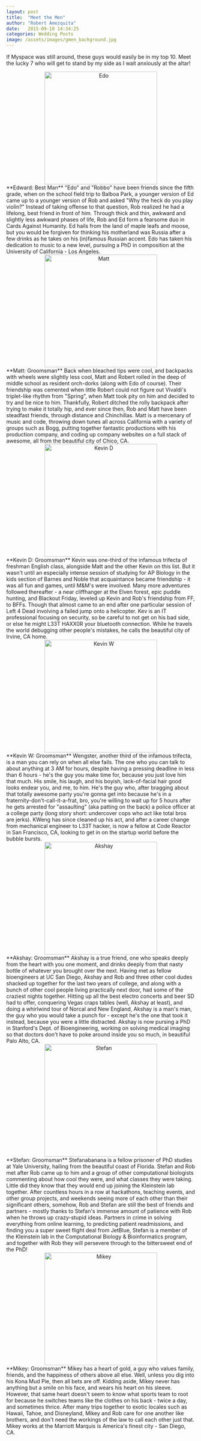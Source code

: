 ```yaml
---
layout: post
title:  "Meet the Men"
author: "Robert Amezquita"
date:   2015-09-10 14:34:25
categories: Wedding Posts
image: /assets/images/gmen_background.jpg
---
```


If Myspace was still around, these guys would easily be in my top 10. Meet the lucky 7 who will get to stand by my side as I wait anxiously at the altar!

<center><img src="/assets/page_images/groomsmen/edo.jpg" height="300" alt="Edo"></center>
**Edward: Best Man**
"Edo" and "Robbo" have been friends since the fifth grade, when on the school field trip to Balboa Park, a younger version of Ed came up to a younger version of Rob and asked "Why the heck do you play violin?" Instead of taking offense to that question, Rob realized he had a lifelong, best friend in front of him. Through thick and thin, awkward and slightly less awkward phases of life, Rob and Ed form a fearsome duo in Cards Against Humanity. Ed hails from the land of maple leafs and moose, but you would be forgiven for thinking his motherland was Russia after a few drinks as he takes on his (in)famous Russian accent. Edo has taken his dedication to music to a new level, pursuing a PhD in composition at the University of California - Los Angeles.

<center><img src="/assets/page_images/groomsmen/matt.jpg" height="300" alt="Matt"></center>
**Matt: Groomsman**
Back when bleached tips were cool, and backpacks with wheels were slightly less cool, Matt and Robert rolled in the deep of middle school as resident orch-dorks (along with Edo of course). Their friendship was cemented when little Robert could not figure out Vivaldi's triplet-like rhythm from "Spring", when Matt took pity on him and decided to try and be nice to him. Thankfully, Robert ditched the rolly backpack after trying to make it totally hip, and ever since then, Rob and Matt have been steadfast friends, through distance and Chinchillas. Matt is a mercenary of music and code, throwing down tunes all across California with a variety of groups such as Bogg, putting together fantastic productions with his production company, and coding up company websites on a full stack of awesome, all from the beautiful city of Chico, CA.

<center><img src="/assets/page_images/groomsmen/kdick.jpg" height="300" alt="Kevin D"></center>
**Kevin D: Groomsman**
Kevin was one-third of the infamous trifecta of freshman English class, alongside Matt and the other Kevin on this list. But it wasn't until an especially intense session of studying for AP Biology in the kids section of Barnes and Noble that acquaintance became friendship - it was all fun and games, until M&M's were involved. Many more adventures followed thereafter - a near cliffhanger at the Elven forest, epic puddle hunting, and Blackout Friday, leveled up Kevin and Rob's friendship from FF, to BFFs. Though that almost came to an end after one particular session of Left 4 Dead involving a failed jump onto a helicopter. Kev is an IT professional focusing on security, so be careful to not get on his bad side, or else he might L33T HAXX0R your bluetooth connection. While he travels the world debugging other people's mistakes, he calls the beautiful city of Irvine, CA home.

<center><img src="/assets/page_images/groomsmen/kweng.jpg" height="300" alt="Kevin W"></center>
**Kevin W: Groomsman**
Wengster, another third of the infamous trifecta, is a man you can rely on when all else fails. The one who you can talk to about anything at 3 AM for hours, despite having a pressing deadline in less than 6 hours - he's the guy you make time for, because you just love him that much. His smile, his laugh, and his boyish, lack-of-facial hair good looks endear you, and me, to him. He's the guy who, after bragging about that totally awesome party you're gonna get into because he's in a fraternity-don't-call-it-a-frat, bro, you're willing to wait up for 5 hours after he gets arrested for "assaulting" (aka patting on the back) a police officer at a college party (long story short: undercover cops who act like total bros are jerks). KWeng has since cleaned up his act, and after a career change from mechanical engineer to L33T hacker, is now a fellow at Code Reactor in San Francisco, CA, looking to get in on the startup world before the bubble bursts.

<center><img src="/assets/page_images/groomsmen/akshay.png" height="300" alt="Akshay"></center>
**Akshay: Groomsman**
Akshay is a true friend, one who speaks deeply from the heart with you one moment, and drinks deeply from that nasty bottle of whatever you brought over the next. Having met as fellow bioengineers at UC San Diego, Akshay and Rob and three other cool dudes shacked up together for the last two years of college, and along with a bunch of other cool people living practically next door, had some of the craziest nights together. Hitting up all the best electro concerts and beer SD had to offer, conquering Vegas craps tables (well, Akshay at least), and doing a whirlwind tour of Norcal and New England, Akshay is a man's man, the guy who you would take a punch for - except he's the one that took it instead, because you were a little distracted. Akshay is now pursing a PhD in Stanford's Dept. of Bioengineering, working on solving medical imaging so that doctors don't have to poke around inside you so much, in beautiful Palo Alto, CA.

<center><img src="/assets/page_images/groomsmen/stefan.jpg" height="300" alt="Stefan"></center>
**Stefan: Groomsman**
Stefanabanana is a fellow prisoner of PhD studies at Yale University, hailing from the beautiful coast of Florida. Stefan and Rob met after Rob came up to him and a group of other computational biologists commenting about how cool they were, and what classes they were taking. Little did they know that they would end up joining the Kleinstein lab together. After countless hours in a row at hackathons, teaching events, and other group projects, and weekends seeing more of each other than their significant others, somehow, Rob and Stefan are still the best of friends and partners - mostly thanks to Stefan's immense amount of patience with Rob when he throws up crazy-stupid ideas. Partners in crime in solving everything from online learning, to predicting patient readmissions, and finding you a super sweet flight deal from JetBlue, Stefan is a member of the Kleinstein lab in the Computational Biology & Bioinformatics program, and together with Rob they will persevere through to the bittersweet end of the PhD!

<center><img src="/assets/page_images/groomsmen/mikey.jpg" height="300" alt="Mikey"></center>
**Mikey: Groomsman**
Mikey has a heart of gold, a guy who values family, friends, and the happiness of others above all else. Well, unless you dig into his Kona Mud Pie, then all bets are off. Kidding aside, Mikey never has anything but a smile on his face, and wears his heart on his sleeve. However, that same heart doesn't seem to know what sports team to root for because he switches teams like the clothes on his back - twice a day, and sometimes thrice. After many trips together to exotic locales such as Hawaii, Tahoe, and Disneyland, Mikey and Rob care for one another like brothers, and don't need the workings of the law to call each other just that. Mikey works at the Marriott Marquis is America's finest city - San Diego, CA.
